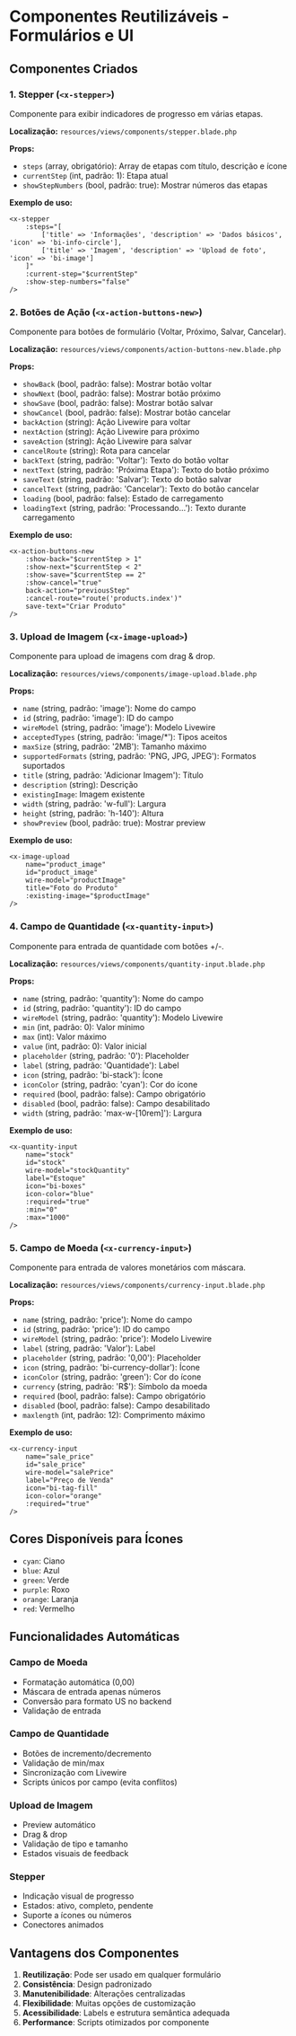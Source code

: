 # Componentes Reutilizáveis - Formulários e UI

## Componentes Criados

### 1. Stepper (`<x-stepper>`)
Componente para exibir indicadores de progresso em várias etapas.

**Localização:** `resources/views/components/stepper.blade.php`

**Props:**
- `steps` (array, obrigatório): Array de etapas com título, descrição e ícone
- `currentStep` (int, padrão: 1): Etapa atual
- `showStepNumbers` (bool, padrão: true): Mostrar números das etapas

**Exemplo de uso:**
```blade
<x-stepper 
    :steps="[
        ['title' => 'Informações', 'description' => 'Dados básicos', 'icon' => 'bi-info-circle'],
        ['title' => 'Imagem', 'description' => 'Upload de foto', 'icon' => 'bi-image']
    ]"
    :current-step="$currentStep"
    :show-step-numbers="false"
/>
```

### 2. Botões de Ação (`<x-action-buttons-new>`)
Componente para botões de formulário (Voltar, Próximo, Salvar, Cancelar).

**Localização:** `resources/views/components/action-buttons-new.blade.php`

**Props:**
- `showBack` (bool, padrão: false): Mostrar botão voltar
- `showNext` (bool, padrão: false): Mostrar botão próximo
- `showSave` (bool, padrão: false): Mostrar botão salvar
- `showCancel` (bool, padrão: false): Mostrar botão cancelar
- `backAction` (string): Ação Livewire para voltar
- `nextAction` (string): Ação Livewire para próximo
- `saveAction` (string): Ação Livewire para salvar
- `cancelRoute` (string): Rota para cancelar
- `backText` (string, padrão: 'Voltar'): Texto do botão voltar
- `nextText` (string, padrão: 'Próxima Etapa'): Texto do botão próximo
- `saveText` (string, padrão: 'Salvar'): Texto do botão salvar
- `cancelText` (string, padrão: 'Cancelar'): Texto do botão cancelar
- `loading` (bool, padrão: false): Estado de carregamento
- `loadingText` (string, padrão: 'Processando...'): Texto durante carregamento

**Exemplo de uso:**
```blade
<x-action-buttons-new
    :show-back="$currentStep > 1"
    :show-next="$currentStep < 2"
    :show-save="$currentStep == 2"
    :show-cancel="true"
    back-action="previousStep"
    :cancel-route="route('products.index')"
    save-text="Criar Produto"
/>
```

### 3. Upload de Imagem (`<x-image-upload>`)
Componente para upload de imagens com drag & drop.

**Localização:** `resources/views/components/image-upload.blade.php`

**Props:**
- `name` (string, padrão: 'image'): Nome do campo
- `id` (string, padrão: 'image'): ID do campo
- `wireModel` (string, padrão: 'image'): Modelo Livewire
- `acceptedTypes` (string, padrão: 'image/*'): Tipos aceitos
- `maxSize` (string, padrão: '2MB'): Tamanho máximo
- `supportedFormats` (string, padrão: 'PNG, JPG, JPEG'): Formatos suportados
- `title` (string, padrão: 'Adicionar Imagem'): Título
- `description` (string): Descrição
- `existingImage`: Imagem existente
- `width` (string, padrão: 'w-full'): Largura
- `height` (string, padrão: 'h-140'): Altura
- `showPreview` (bool, padrão: true): Mostrar preview

**Exemplo de uso:**
```blade
<x-image-upload 
    name="product_image"
    id="product_image"
    wire-model="productImage"
    title="Foto do Produto"
    :existing-image="$productImage"
/>
```

### 4. Campo de Quantidade (`<x-quantity-input>`)
Componente para entrada de quantidade com botões +/-.

**Localização:** `resources/views/components/quantity-input.blade.php`

**Props:**
- `name` (string, padrão: 'quantity'): Nome do campo
- `id` (string, padrão: 'quantity'): ID do campo
- `wireModel` (string, padrão: 'quantity'): Modelo Livewire
- `min` (int, padrão: 0): Valor mínimo
- `max` (int): Valor máximo
- `value` (int, padrão: 0): Valor inicial
- `placeholder` (string, padrão: '0'): Placeholder
- `label` (string, padrão: 'Quantidade'): Label
- `icon` (string, padrão: 'bi-stack'): Ícone
- `iconColor` (string, padrão: 'cyan'): Cor do ícone
- `required` (bool, padrão: false): Campo obrigatório
- `disabled` (bool, padrão: false): Campo desabilitado
- `width` (string, padrão: 'max-w-[10rem]'): Largura

**Exemplo de uso:**
```blade
<x-quantity-input 
    name="stock"
    id="stock"
    wire-model="stockQuantity"
    label="Estoque"
    icon="bi-boxes"
    icon-color="blue"
    :required="true"
    :min="0"
    :max="1000"
/>
```

### 5. Campo de Moeda (`<x-currency-input>`)
Componente para entrada de valores monetários com máscara.

**Localização:** `resources/views/components/currency-input.blade.php`

**Props:**
- `name` (string, padrão: 'price'): Nome do campo
- `id` (string, padrão: 'price'): ID do campo
- `wireModel` (string, padrão: 'price'): Modelo Livewire
- `label` (string, padrão: 'Valor'): Label
- `placeholder` (string, padrão: '0,00'): Placeholder
- `icon` (string, padrão: 'bi-currency-dollar'): Ícone
- `iconColor` (string, padrão: 'green'): Cor do ícone
- `currency` (string, padrão: 'R$'): Símbolo da moeda
- `required` (bool, padrão: false): Campo obrigatório
- `disabled` (bool, padrão: false): Campo desabilitado
- `maxlength` (int, padrão: 12): Comprimento máximo

**Exemplo de uso:**
```blade
<x-currency-input 
    name="sale_price"
    id="sale_price"
    wire-model="salePrice"
    label="Preço de Venda"
    icon="bi-tag-fill"
    icon-color="orange"
    :required="true"
/>
```

## Cores Disponíveis para Ícones

- `cyan`: Ciano
- `blue`: Azul
- `green`: Verde
- `purple`: Roxo
- `orange`: Laranja
- `red`: Vermelho

## Funcionalidades Automáticas

### Campo de Moeda
- Formatação automática (0,00)
- Máscara de entrada apenas números
- Conversão para formato US no backend
- Validação de entrada

### Campo de Quantidade
- Botões de incremento/decremento
- Validação de min/max
- Sincronização com Livewire
- Scripts únicos por campo (evita conflitos)

### Upload de Imagem
- Preview automático
- Drag & drop
- Validação de tipo e tamanho
- Estados visuais de feedback

### Stepper
- Indicação visual de progresso
- Estados: ativo, completo, pendente
- Suporte a ícones ou números
- Conectores animados

## Vantagens dos Componentes

1. **Reutilização**: Pode ser usado em qualquer formulário
2. **Consistência**: Design padronizado
3. **Manutenibilidade**: Alterações centralizadas
4. **Flexibilidade**: Muitas opções de customização
5. **Acessibilidade**: Labels e estrutura semântica adequada
6. **Performance**: Scripts otimizados por componente
